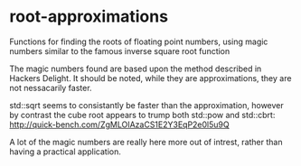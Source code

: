 # root-approximations
Functions for finding the roots of floating point numbers, using magic numbers similar to the famous inverse square root function

The magic numbers found are based upon the method described in Hackers Delight.
It should be noted, while they are approximations, they are not nessacarily faster.

std::sqrt seems to consistantly be faster than the approximation, however by contrast the cube root appears to trump both std::pow and std::cbrt:
http://quick-bench.com/ZgMLOIAzaCS1E2Y3EqP2e0l5u9Q

A lot of the magic numbers are really here more out of intrest, rather than having a practical application.